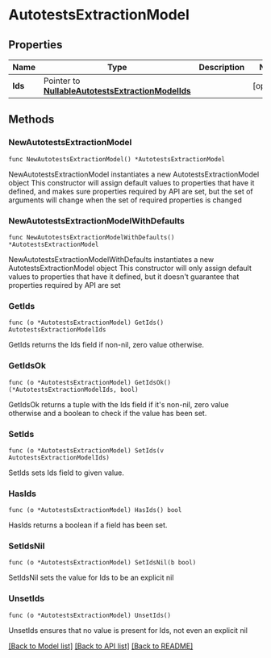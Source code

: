 # AutotestsExtractionModel

## Properties

Name | Type | Description | Notes
------------ | ------------- | ------------- | -------------
**Ids** | Pointer to [**NullableAutotestsExtractionModelIds**](AutotestsExtractionModelIds.md) |  | [optional] 

## Methods

### NewAutotestsExtractionModel

`func NewAutotestsExtractionModel() *AutotestsExtractionModel`

NewAutotestsExtractionModel instantiates a new AutotestsExtractionModel object
This constructor will assign default values to properties that have it defined,
and makes sure properties required by API are set, but the set of arguments
will change when the set of required properties is changed

### NewAutotestsExtractionModelWithDefaults

`func NewAutotestsExtractionModelWithDefaults() *AutotestsExtractionModel`

NewAutotestsExtractionModelWithDefaults instantiates a new AutotestsExtractionModel object
This constructor will only assign default values to properties that have it defined,
but it doesn't guarantee that properties required by API are set

### GetIds

`func (o *AutotestsExtractionModel) GetIds() AutotestsExtractionModelIds`

GetIds returns the Ids field if non-nil, zero value otherwise.

### GetIdsOk

`func (o *AutotestsExtractionModel) GetIdsOk() (*AutotestsExtractionModelIds, bool)`

GetIdsOk returns a tuple with the Ids field if it's non-nil, zero value otherwise
and a boolean to check if the value has been set.

### SetIds

`func (o *AutotestsExtractionModel) SetIds(v AutotestsExtractionModelIds)`

SetIds sets Ids field to given value.

### HasIds

`func (o *AutotestsExtractionModel) HasIds() bool`

HasIds returns a boolean if a field has been set.

### SetIdsNil

`func (o *AutotestsExtractionModel) SetIdsNil(b bool)`

 SetIdsNil sets the value for Ids to be an explicit nil

### UnsetIds
`func (o *AutotestsExtractionModel) UnsetIds()`

UnsetIds ensures that no value is present for Ids, not even an explicit nil

[[Back to Model list]](../README.md#documentation-for-models) [[Back to API list]](../README.md#documentation-for-api-endpoints) [[Back to README]](../README.md)


